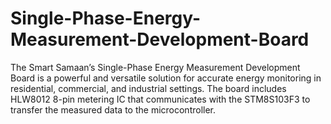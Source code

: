 # Single-Phase-Energy-Measurement-Development-Board
The Smart Samaan’s Single-Phase Energy Measurement Development Board is a powerful and versatile solution for accurate energy monitoring in residential, commercial, and industrial settings. The board includes HLW8012 8-pin metering IC that communicates with the STM8S103F3 to transfer the measured data to the microcontroller.
